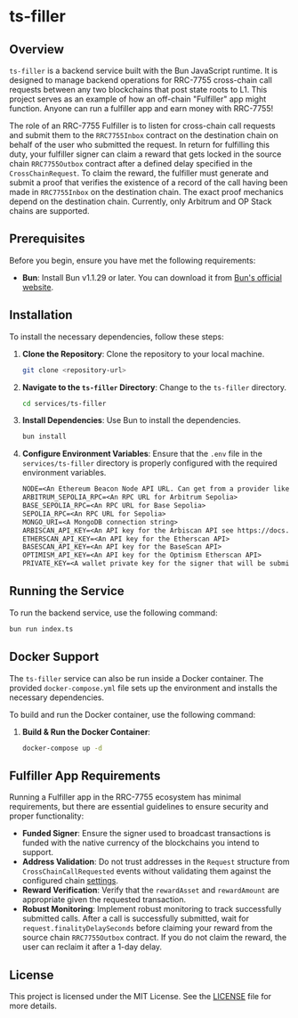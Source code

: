 # ts-filler

## Overview

`ts-filler` is a backend service built with the Bun JavaScript runtime. It is designed to manage backend operations for RRC-7755 cross-chain call requests between any two blockchains that post state roots to L1. This project serves as an example of how an off-chain "Fulfiller" app might function. Anyone can run a fulfiller app and earn money with RRC-7755!

The role of an RRC-7755 Fulfiller is to listen for cross-chain call requests and submit them to the `RRC7755Inbox` contract on the destination chain on behalf of the user who submitted the request. In return for fulfilling this duty, your fulfiller signer can claim a reward that gets locked in the source chain `RRC7755Outbox` contract after a defined delay specified in the `CrossChainRequest`. To claim the reward, the fulfiller must generate and submit a proof that verifies the existence of a record of the call having been made in `RRC7755Inbox` on the destination chain. The exact proof mechanics depend on the destination chain. Currently, only Arbitrum and OP Stack chains are supported.

## Prerequisites

Before you begin, ensure you have met the following requirements:

- **Bun**: Install Bun v1.1.29 or later. You can download it from [Bun's official website](https://bun.sh).

## Installation

To install the necessary dependencies, follow these steps:

1. **Clone the Repository**: Clone the repository to your local machine.

   ```bash
   git clone <repository-url>
   ```

2. **Navigate to the `ts-filler` Directory**: Change to the `ts-filler` directory.

   ```bash
   cd services/ts-filler
   ```

3. **Install Dependencies**: Use Bun to install the dependencies.

   ```bash
   bun install
   ```

4. **Configure Environment Variables**: Ensure that the `.env` file in the `services/ts-filler` directory is properly configured with the required environment variables.

   ```txt
   NODE=<An Ethereum Beacon Node API URL. Can get from a provider like QuickNode>
   ARBITRUM_SEPOLIA_RPC=<An RPC URL for Arbitrum Sepolia>
   BASE_SEPOLIA_RPC=<An RPC URL for Base Sepolia>
   SEPOLIA_RPC=<An RPC URL for Sepolia>
   MONGO_URI=<A MongoDB connection string>
   ARBISCAN_API_KEY=<An API key for the Arbiscan API see https://docs.arbiscan.io/getting-started/viewing-api-usage-statistics>
   ETHERSCAN_API_KEY=<An API key for the Etherscan API>
   BASESCAN_API_KEY=<An API key for the BaseScan API>
   OPTIMISM_API_KEY=<An API key for the Optimism Etherscan API>
   PRIVATE_KEY=<A wallet private key for the signer that will be submitting transactions / claiming rewards>
   ```

## Running the Service

To run the backend service, use the following command:

```bash
bun run index.ts
```

## Docker Support

The `ts-filler` service can also be run inside a Docker container. The provided `docker-compose.yml` file sets up the environment and installs the necessary dependencies.

To build and run the Docker container, use the following command:

1. **Build & Run the Docker Container**:

   ```bash
   docker-compose up -d
   ```

## Fulfiller App Requirements

Running a Fulfiller app in the RRC-7755 ecosystem has minimal requirements, but there are essential guidelines to ensure security and proper functionality:

- **Funded Signer**: Ensure the signer used to broadcast transactions is funded with the native currency of the blockchains you intend to support.
- **Address Validation**: Do not trust addresses in the `Request` structure from `CrossChainCallRequested` events without validating them against the configured chain [settings](./src/chain/chains.ts).
- **Reward Verification**: Verify that the `rewardAsset` and `rewardAmount` are appropriate given the requested transaction.
- **Robust Monitoring**: Implement robust monitoring to track successfully submitted calls. After a call is successfully submitted, wait for `request.finalityDelaySeconds` before claiming your reward from the source chain `RRC7755Outbox` contract. If you do not claim the reward, the user can reclaim it after a 1-day delay.

## License

This project is licensed under the MIT License. See the [LICENSE](../../LICENSE) file for more details.
